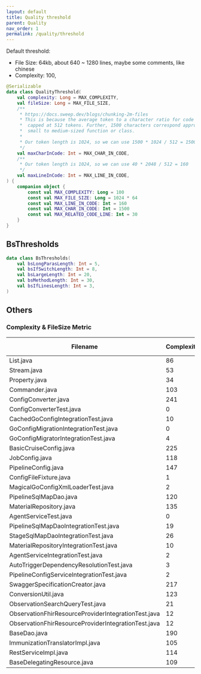 ```yaml
---
layout: default
title: Quality threshold
parent: Quality
nav_order: 1
permalink: /quality/threshold
---
```


Default threshold:

- File Size: 64kb, about 640 ~ 1280 lines, maybe some comments, like chinese
- Complexity: 100,

```kotlin
@Serializable
data class QualityThreshold(
    val complexity: Long = MAX_COMPLEXITY,
    val fileSize: Long = MAX_FILE_SIZE,
    /**
     * https://docs.sweep.dev/blogs/chunking-2m-files
     * This is because the average token to a character ratio for code is ~1:5(300 tokens), and embedding models are
     *  capped at 512 tokens. Further, 1500 characters correspond approximately to 40 lines, roughly equivalent to a
     *  small to medium-sized function or class.
     *
     * Our token length is 1024, so we can use 1500 * 1024 / 512 = 1500
     */
    val maxCharInCode: Int = MAX_CHAR_IN_CODE,
    /**
     * Our token length is 1024, so we can use 40 * 2048 / 512 = 160
     */
    val maxLineInCode: Int = MAX_LINE_IN_CODE,
) {
    companion object {
        const val MAX_COMPLEXITY: Long = 100
        const val MAX_FILE_SIZE: Long = 1024 * 64
        const val MAX_LINE_IN_CODE: Int = 160
        const val MAX_CHAR_IN_CODE: Int = 1500
        const val MAX_RELATED_CODE_LINE: Int = 30
    }
}
```

## BsThresholds

```kotlin
data class BsThresholds(
    val bsLongParasLength: Int = 5,
    val bsIfSwitchLength: Int = 8,
    val bsLargeLength: Int = 20,
    val bsMethodLength: Int = 30,
    val bsIfLinesLength: Int = 3,
)
```

## Others

### Complexity & FileSize Metric

| Filename                                            | Complexity | Code Lines | Size   |
|-----------------------------------------------------|------------|------------|--------|
| List.java                                           | 86         | 2387       | 75079  |
| Stream.java                                         | 53         | 2007       | 68523  |
| Property.java                                       | 34         | 1313       | 68781  |
| Commander.java                                      | 103        | 607        | 26801  |
| ConfigConverter.java                                | 241        | 1081       | 52188  |
| ConfigConverterTest.java                            | 0          | 2183       | 109774 |
| CachedGoConfigIntegrationTest.java                  | 10         | 1307       | 76313  |
| GoConfigMigrationIntegrationTest.java               | 0          | 2224       | 115253 |
| GoConfigMigratorIntegrationTest.java                | 4          | 1513       | 81410  |
| BasicCruiseConfig.java                              | 225        | 1628       | 62427  |
| JobConfig.java                                      | 118        | 565        | 23309  |
| PipelineConfig.java                                 | 147        | 998        | 36415  |
| ConfigFileFixture.java                              | 1          | 1825       | 85626  |
| MagicalGoConfigXmlLoaderTest.java                   | 2          | 4394       | 230409 |
| PipelineSqlMapDao.java                              | 120        | 972        | 45329  |
| MaterialRepository.java                             | 135        | 1108       | 54763  |
| AgentServiceTest.java                               | 0          | 1543       | 75019  |
| PipelineSqlMapDaoIntegrationTest.java               | 19         | 1778       | 94116  |
| StageSqlMapDaoIntegrationTest.java                  | 26         | 1926       | 98180  |
| MaterialRepositoryIntegrationTest.java              | 10         | 1718       | 93771  |
| AgentServiceIntegrationTest.java                    | 2          | 1413       | 70354  |
| AutoTriggerDependencyResolutionTest.java            | 3          | 2099       | 93564  |
| PipelineConfigServiceIntegrationTest.java           | 2          | 1102       | 80678  |
| SwaggerSpecificationCreator.java                    | 217        | 1237       | 45240  |
| ConversionUtil.java                                 | 123        | 579        | 20911  |
| ObservationSearchQueryTest.java                     | 21         | 1930       | 76763  |
| ObservationFhirResourceProviderIntegrationTest.java | 12         | 1503       | 69780  |
| ObservationFhirResourceProviderIntegrationTest.java | 12         | 1660       | 76629  |
| BaseDao.java                                        | 190        | 1224       | 47815  |
| ImmunizationTranslatorImpl.java                     | 105        | 442        | 15772  |
| RestServiceImpl.java                                | 114        | 715        | 29624  |
| BaseDelegatingResource.java                         | 109        | 851        | 31573  |
